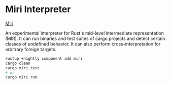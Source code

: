 # Miri Interpreter

[Miri][miri]


An experimental interpreter for Rust's mid-level intermediate representation (MIR). It can run binaries and test suites of cargo projects and detect certain classes of undefined behavior. It can also perform cross-interpretation for arbitrary foreign targets.

```bash
rustup +nightly component add miri
cargo clean
cargo miri test
# or
cargo miri run
```

[miri]: https://github.com/rust-lang/miri
